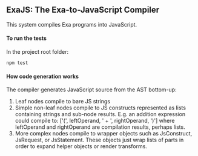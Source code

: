 ## ExaJS: The Exa-to-JavaScript Compiler

This system compiles Exa programs into JavaScript.

#### To run the tests 

In the project root folder:

    npm test

#### How code generation works

The compiler generates JavaScript source from the AST bottom-up: 

1. Leaf nodes compile to bare JS strings
2. Simple non-leaf nodes compile to JS constructs represented as lists containing strings and sub-node results. E.g. an addition expression could compile to: ['(', leftOperand, ' + ', rightOperand, ')'] where leftOperand and rightOperand are compilation results, perhaps lists.
3. More complex nodes compile to wrapper objects such as JsConstruct, JsRequest, or JsStatement. These objects just wrap lists of parts in order to expand helper objects or render transforms.

